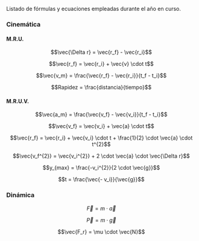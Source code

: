 Listado de fórmulas y ecuaciones empleadas durante el año en curso. 

### Cinemática
#### M.R.U.

$$\vec{\Delta r} = \vec{r_f} - \vec{r_i}$$

$$\vec{r_f} = \vec{r_i} + \vec{v} \cdot t$$

$$\vec{v_m} = \frac{\vec{r_f} - \vec{r_i}}{t_f - t_i}$$

$$Rapidez = \frac{distancia}{tiempo}$$

#### M.R.U.V. 
$$\vec{a_m} = \frac{\vec{v_f} - \vec{v_i}}{t_f - t_i}$$

$$\vec{v_f} = \vec{v_i} + \vec{a} \cdot t$$

$$\vec{r_f} = \vec{r_i} + \vec{v_i} \cdot t + \frac{1}{2} \cdot \vec{a} \cdot t^{2}$$

$$\vec{v_f^{2}} = \vec{v_i^{2}} + 2 \cdot \vec{a} \cdot \vec{\Delta r}$$

$$y_{max} = \frac{-v_i^{2}}{2 \cdot \vec{g}}$$

$$t = \frac{\vec{- v_i}}{\vec{g}}$$

### Dinámica

$$\vec{F} = m \cdot \vec{a}$$

$$\vec{P} = m \cdot \vec{g}$$

$$\vec{F_r} = \mu \cdot \vec{N}$$


